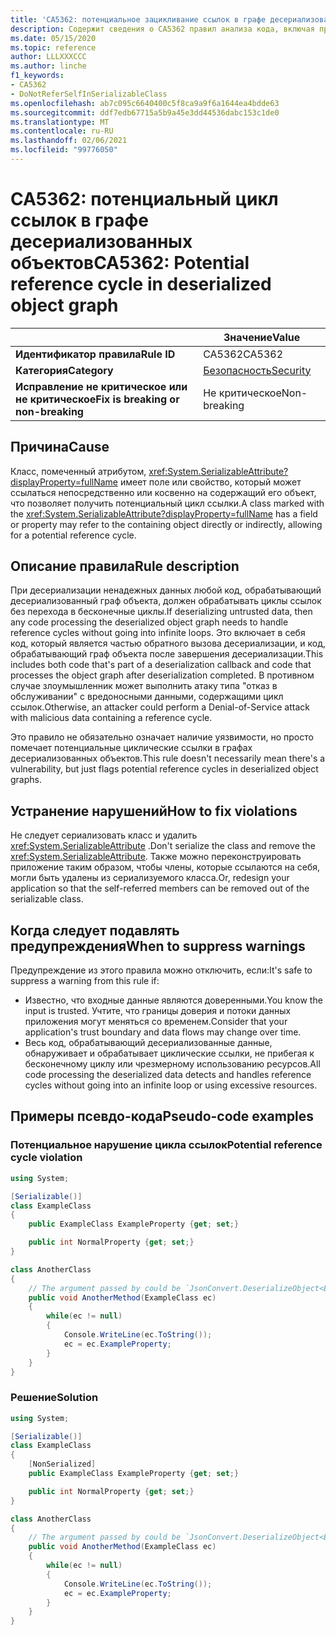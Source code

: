 ```yaml
---
title: 'CA5362: потенциальное зацикливание ссылок в графе десериализованных объектов (анализ кода)'
description: Содержит сведения о CA5362 правил анализа кода, включая причины, способы устранения нарушений и время их подавления.
ms.date: 05/15/2020
ms.topic: reference
author: LLLXXXCCC
ms.author: linche
f1_keywords:
- CA5362
- DoNotReferSelfInSerializableClass
ms.openlocfilehash: ab7c095c6640400c5f8ca9a9f6a1644ea4bdde63
ms.sourcegitcommit: ddf7edb67715a5b9a45e3dd44536dabc153c1de0
ms.translationtype: MT
ms.contentlocale: ru-RU
ms.lasthandoff: 02/06/2021
ms.locfileid: "99776050"
---
```

# <a name="ca5362-potential-reference-cycle-in-deserialized-object-graph"></a><span data-ttu-id="4ab78-103">CA5362: потенциальный цикл ссылок в графе десериализованных объектов</span><span class="sxs-lookup"><span data-stu-id="4ab78-103">CA5362: Potential reference cycle in deserialized object graph</span></span>

| | <span data-ttu-id="4ab78-104">Значение</span><span class="sxs-lookup"><span data-stu-id="4ab78-104">Value</span></span> |
|-|-|
| <span data-ttu-id="4ab78-105">**Идентификатор правила**</span><span class="sxs-lookup"><span data-stu-id="4ab78-105">**Rule ID**</span></span> |<span data-ttu-id="4ab78-106">CA5362</span><span class="sxs-lookup"><span data-stu-id="4ab78-106">CA5362</span></span>|
| <span data-ttu-id="4ab78-107">**Категория**</span><span class="sxs-lookup"><span data-stu-id="4ab78-107">**Category**</span></span> |[<span data-ttu-id="4ab78-108">Безопасность</span><span class="sxs-lookup"><span data-stu-id="4ab78-108">Security</span></span>](security-warnings.md)|
| <span data-ttu-id="4ab78-109">**Исправление не критическое или не критическое**</span><span class="sxs-lookup"><span data-stu-id="4ab78-109">**Fix is breaking or non-breaking**</span></span> |<span data-ttu-id="4ab78-110">Не критическое</span><span class="sxs-lookup"><span data-stu-id="4ab78-110">Non-breaking</span></span>|

## <a name="cause"></a><span data-ttu-id="4ab78-111">Причина</span><span class="sxs-lookup"><span data-stu-id="4ab78-111">Cause</span></span>

<span data-ttu-id="4ab78-112">Класс, помеченный атрибутом, <xref:System.SerializableAttribute?displayProperty=fullName> имеет поле или свойство, который может ссылаться непосредственно или косвенно на содержащий его объект, что позволяет получить потенциальный цикл ссылки.</span><span class="sxs-lookup"><span data-stu-id="4ab78-112">A class marked with the <xref:System.SerializableAttribute?displayProperty=fullName> has a field or property may refer to the containing object directly or indirectly, allowing for a potential reference cycle.</span></span>

## <a name="rule-description"></a><span data-ttu-id="4ab78-113">Описание правила</span><span class="sxs-lookup"><span data-stu-id="4ab78-113">Rule description</span></span>

<span data-ttu-id="4ab78-114">При десериализации ненадежных данных любой код, обрабатывающий десериализованный граф объекта, должен обрабатывать циклы ссылок без перехода в бесконечные циклы.</span><span class="sxs-lookup"><span data-stu-id="4ab78-114">If deserializing untrusted data, then any code processing the deserialized object graph needs to handle reference cycles without going into infinite loops.</span></span> <span data-ttu-id="4ab78-115">Это включает в себя код, который является частью обратного вызова десериализации, и код, обрабатывающий граф объекта после завершения десериализации.</span><span class="sxs-lookup"><span data-stu-id="4ab78-115">This includes both code that's part of a deserialization callback and code that processes the object graph after deserialization completed.</span></span> <span data-ttu-id="4ab78-116">В противном случае злоумышленник может выполнить атаку типа "отказ в обслуживании" с вредоносными данными, содержащими цикл ссылок.</span><span class="sxs-lookup"><span data-stu-id="4ab78-116">Otherwise, an attacker could perform a Denial-of-Service attack with malicious data containing a reference cycle.</span></span>

<span data-ttu-id="4ab78-117">Это правило не обязательно означает наличие уязвимости, но просто помечает потенциальные циклические ссылки в графах десериализованных объектов.</span><span class="sxs-lookup"><span data-stu-id="4ab78-117">This rule doesn't necessarily mean there's a vulnerability, but just flags potential reference cycles in deserialized object graphs.</span></span>

## <a name="how-to-fix-violations"></a><span data-ttu-id="4ab78-118">Устранение нарушений</span><span class="sxs-lookup"><span data-stu-id="4ab78-118">How to fix violations</span></span>

<span data-ttu-id="4ab78-119">Не следует сериализовать класс и удалить <xref:System.SerializableAttribute> .</span><span class="sxs-lookup"><span data-stu-id="4ab78-119">Don't serialize the class and remove the <xref:System.SerializableAttribute>.</span></span> <span data-ttu-id="4ab78-120">Также можно переконструировать приложение таким образом, чтобы члены, которые ссылаются на себя, могли быть удалены из сериализуемого класса.</span><span class="sxs-lookup"><span data-stu-id="4ab78-120">Or, redesign your application so that the self-referred members can be removed out of the serializable class.</span></span>

## <a name="when-to-suppress-warnings"></a><span data-ttu-id="4ab78-121">Когда следует подавлять предупреждения</span><span class="sxs-lookup"><span data-stu-id="4ab78-121">When to suppress warnings</span></span>

<span data-ttu-id="4ab78-122">Предупреждение из этого правила можно отключить, если:</span><span class="sxs-lookup"><span data-stu-id="4ab78-122">It's safe to suppress a warning from this rule if:</span></span>

- <span data-ttu-id="4ab78-123">Известно, что входные данные являются доверенными.</span><span class="sxs-lookup"><span data-stu-id="4ab78-123">You know the input is trusted.</span></span> <span data-ttu-id="4ab78-124">Учтите, что границы доверия и потоки данных приложения могут меняться со временем.</span><span class="sxs-lookup"><span data-stu-id="4ab78-124">Consider that your application's trust boundary and data flows may change over time.</span></span>
- <span data-ttu-id="4ab78-125">Весь код, обрабатывающий десериализованные данные, обнаруживает и обрабатывает циклические ссылки, не прибегая к бесконечному циклу или чрезмерному использованию ресурсов.</span><span class="sxs-lookup"><span data-stu-id="4ab78-125">All code processing the deserialized data detects and handles reference cycles without going into an infinite loop or using excessive resources.</span></span>

## <a name="pseudo-code-examples"></a><span data-ttu-id="4ab78-126">Примеры псевдо-кода</span><span class="sxs-lookup"><span data-stu-id="4ab78-126">Pseudo-code examples</span></span>

### <a name="potential-reference-cycle-violation"></a><span data-ttu-id="4ab78-127">Потенциальное нарушение цикла ссылок</span><span class="sxs-lookup"><span data-stu-id="4ab78-127">Potential reference cycle violation</span></span>

```csharp
using System;

[Serializable()]
class ExampleClass
{
    public ExampleClass ExampleProperty {get; set;}

    public int NormalProperty {get; set;}
}

class AnotherClass
{
    // The argument passed by could be `JsonConvert.DeserializeObject<ExampleClass>(untrustedData)`.
    public void AnotherMethod(ExampleClass ec)
    {
        while(ec != null)
        {
            Console.WriteLine(ec.ToString());
            ec = ec.ExampleProperty;
        }
    }
}
```

### <a name="solution"></a><span data-ttu-id="4ab78-128">Решение</span><span class="sxs-lookup"><span data-stu-id="4ab78-128">Solution</span></span>

```csharp
using System;

[Serializable()]
class ExampleClass
{
    [NonSerialized]
    public ExampleClass ExampleProperty {get; set;}

    public int NormalProperty {get; set;}
}

class AnotherClass
{
    // The argument passed by could be `JsonConvert.DeserializeObject<ExampleClass>(untrustedData)`.
    public void AnotherMethod(ExampleClass ec)
    {
        while(ec != null)
        {
            Console.WriteLine(ec.ToString());
            ec = ec.ExampleProperty;
        }
    }
}
```
